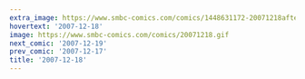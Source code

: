 ```yaml
---
extra_image: https://www.smbc-comics.com/comics/1448631172-20071218after.png
hovertext: '2007-12-18'
image: https://www.smbc-comics.com/comics/20071218.gif
next_comic: '2007-12-19'
prev_comic: '2007-12-17'
title: '2007-12-18'
---
```


